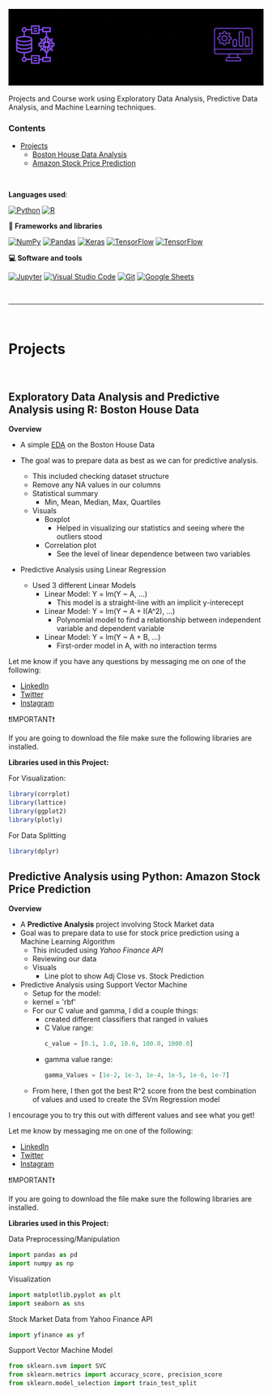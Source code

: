 ![Data Science Portfolio](/Extras/DataScience.gif)


Projects and Course work using Exploratory Data Analysis, Predictive Data Analysis, and Machine Learning techniques.

### Contents
  - [Projects](#projects)
    - [Boston House Data Analysis](#exploratory-data-analysis-and-predictive-analysis-using-r-boston-house-data)
    - [Amazon Stock Price Prediction](#predictive-analysis-using-python-amazon-stock-price-prediction)
     
<br/>



**Languages used**: 

<a href="https://github.com/search?q=user%3ADenverCoder1+language%3Apython"><img alt="Python" src="https://img.shields.io/badge/Python-14354C.svg?logo=python&logoColor=white"></a>
    <a href="https://github.com/search?q=user%3ADenverCoder1+language%3Ar"><img alt="R" src="https://img.shields.io/badge/R-276DC3.svg?logo=r&logoColor=white"></a>
    
**🧰 Frameworks and libraries**

<p>
    <a href="#"><img alt="NumPy" src="https://img.shields.io/badge/Numpy-013243.svg?logo=numpy&logoColor=white"></a>
    <a href="#"><img alt="Pandas" src="https://img.shields.io/badge/Pandas-150458.svg?logo=pandas&logoColor=white"></a>
    <a href="#"><img alt="Keras" src="https://img.shields.io/badge/Keras-D00000.svg?logo=Keras&logoColor=white"></a>
    <a href="#"><img alt="TensorFlow" src="https://img.shields.io/badge/TensorFlow-FF6F00.svg?logo=TensorFlow&logoColor=white"></a>
   <a href="#"><img alt="TensorFlow" src="https://img.shields.io/badge/scikit_learn-F7931E.svg?logo=scikit-learn&logoColor=white"></a>
  
</p>

**💻 Software and tools**

<p>
  <a href="#"><img alt="Jupyter" src="https://img.shields.io/badge/Jupyter-F37626.svg?logo=Jupyter&logoColor=white"></a>
    <a href="#"><img alt="Visual Studio Code" src="https://img.shields.io/badge/Visual%20Studio%20Code-0078d7.svg?logo=visual-studio-code&logoColor=white"></a>
    <a href="#"><img alt="Git" src="https://img.shields.io/badge/Git-F05033.svg?logo=git&logoColor=white"></a>
    <a href="#"><img alt="Google Sheets" src="https://img.shields.io/badge/Google%20Sheets-34A853.svg?logo=google%20sheets&logoColor=white"></a>
</p>


<br/>



<hr>
<br/>


# Projects
<br/>



## Exploratory Data Analysis and Predictive Analysis using R: Boston House Data 
**Overview**
- A simple [EDA](https://towardsdatascience.com/exploratory-data-analysis-8fc1cb20fd15) on the Boston House Data
- The goal was to prepare data as best as we can for predictive analysis.
  - This included checking dataset structure
  - Remove any NA values in our columns
  - Statistical summary
    - Min, Mean, Median, Max, Quartiles
  - Visuals
    - Boxplot
      - Helped in visualizing our statistics and seeing where the outliers stood
    - Correlation plot
      - See the level of linear dependence between two variables 


- Predictive Analysis using Linear Regression
  - Used 3 different Linear Models
    - Linear Model: Y = lm(Y ~ A, ...)
        - This model is a straight-line with an implicit y-interecept
    - Linear Model: Y = lm(Y ~ A + I(A^2), ...)
         - Polynomial model to find a relationship between independent variable and dependent variable
    - Linear Model: Y = lm(Y ~ A + B, ...)
         - First-order model in A, with no interaction terms

Let me know if you have any questions by messaging me on one of the following:
- [LinkedIn](https://www.linkedin.com/in/angelsantanahernandez/)
- [Twitter](https://twitter.com/TribalDux)
- [Instagram](https://www.instagram.com/_angelsh__/)

❗IMPORTANT❗


If you are going to download the file make sure the following libraries are installed.


**Libraries used in this Project:**


For Visualization:
```R
library(corrplot)
library(lattice)
library(ggplot2)
library(plotly)
```
For Data Splitting
```R
library(dplyr)
```


## Predictive Analysis using Python: Amazon Stock Price Prediction
**Overview**
- A **Predictive Analysis** project involving Stock Market data
- Goal was to prepare data to use for stock price prediction using a Machine Learning Algorithm
  - This inlcuded using *Yahoo Finance API* 
  - Reviewing our data
  - Visuals
    - Line plot to show Adj Close vs. Stock Prediction
- Predictive Analysis using Support Vector Machine 
  -  Setup for the model:
    - kernel = 'rbf'
    - For our C value and gamma, I did a couple things:
      - created different classifiers that ranged in values
      - C Value range:
        ```Python 
        c_value = [0.1, 1.0, 10.0, 100.0, 1000.0]
        ```  
      - gamma value range:
        ```Python
        gamma_Values = [1e-2, 1e-3, 1e-4, 1e-5, 1e-6, 1e-7]
        ```
    - From here, I then got the best R^2 score from the best combination of values and used to create the SVm Regression model 


I encourage you to try this out with different values and see what you get! 

Let me know by messaging me on one of the following:
- [LinkedIn](https://www.linkedin.com/in/angelsantanahernandez/)
- [Twitter](https://twitter.com/TribalDux)
- [Instagram](https://www.instagram.com/_angelsh__/)


❗IMPORTANT❗


If you are going to download the file make sure the following libraries are installed.


**Libraries used in this Project:**

Data Preprocessing/Manipulation
```Python
import pandas as pd
import numpy as np
```

Visualization
```Python
import matplotlib.pyplot as plt
import seaborn as sns
```


Stock Market Data from Yahoo Finance API
```Python
import yfinance as yf
```

Support Vector Machine Model
```Python
from sklearn.svm import SVC
from sklearn.metrics import accuracy_score, precision_score
from sklearn.model_selection import train_test_split
```
